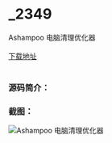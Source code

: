 # _2349
Ashampoo 电脑清理优化器
<br/></br>
[下载地址](https://www.uuid2.com/2349.html "下载地址")
<br/></br>
<h3>源码简介：</h3>
<h3>截图：</h3>
<img src="https://www.uuid2.com/wp-content/uploads/img/202105/2aec9c3854.png" alt="Ashampoo 电脑清理优化器">
